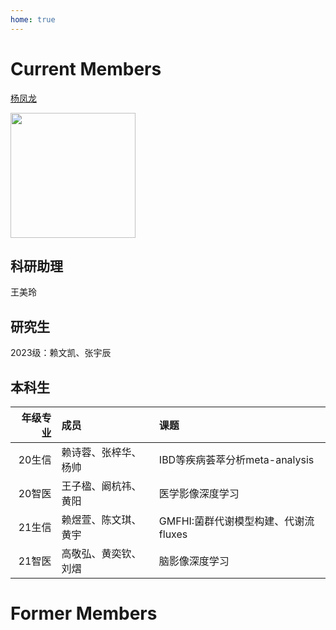 ```yaml
---
home: true
---
```


# Current Members
[杨凤龙](http://lab.malab.cn/~yangfl) 

<img src="http://lab.malab.cn/~yangfl/src/yangfenglong.jpg" width="200px">  


## 科研助理
王美玲
<br/>

## 研究生
2023级：赖文凯、张宇辰
<br/>

## 本科生
|年级专业| 成员                |课题               |
|-------:|:----------          |:----------        |
| 20生信 |赖诗蓉、张梓华、杨帅  |IBD等疾病荟萃分析meta-analysis           |
| 20智医 |王子楹、阚杭祎、黄阳  |医学影像深度学习              |
| 21生信 |赖煜萱、陈文琪、黄宇  |GMFHI:菌群代谢模型构建、代谢流fluxes           |
| 21智医 |高敬弘、黄奕钦、刘熠  |脑影像深度学习                |




# Former Members
